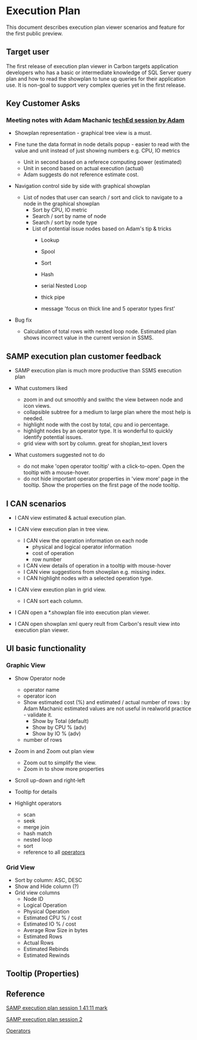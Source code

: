 # Execution Plan
This document describes execution plan viewer scenarios and feature for the first public preview.

## Target user
The first release of execution plan viewer in Carbon targets application developers who has a basic or intermediate knowledge of SQL Server query plan and how to read the showplan to tune up queries for their application use. It is non-goal to support very complex queries yet in the first release. 

## Key Customer Asks

### Meeting notes with Adam Machanic [techEd session by Adam](https://www.youtube.com/watch?v=GSZPvF2u6WY)

* Showplan representation - graphical tree view is a must.
* Fine tune the data format in node details popup - easier to read with the value and unit instead of just showing numbers e.g. CPU, IO metrics
    * Unit in second based on a referece computing power (estimated)
    * Unit in second based on actual execution (actual)
    * Adam suggests do not reference estimate cost.
* Navigation control side by side with graphical showplan
    * List of nodes that user can search / sort and click to navigate to a node in the graphical showplan
        * Sort by CPU, IO metric
        * Search / sort by name of node
        * Search / sort by node type
        * List of potential issue nodes based on Adam's tip & tricks
            * Lookup
            * Spool
            * Sort
            * Hash
            * serial Nested Loop
            * thick pipe

            * message 'focus on thick line and 5 operator types first'

* Bug fix
    * Calculation of total rows with nested loop node. Estimated plan shows incorrect value in the current version in SSMS.

## SAMP execution plan customer feedback

* SAMP execution plan is much more productive than SSMS execution plan
* What customers liked
    * zoom in and out smoothly and swithc the view between node and icon views.
    * collapsible subtree for a medium to large plan where the most help is needed.
    * highlight node with the cost by total, cpu and io percentage.
    * highlight nodes by an operator type. It is wonderful to quickly identify potential issues.
    * grid view with sort by column. great for shoplan_text lovers

* What customers suggested not to do
    *  do not make 'open operator tooltip' with a click-to-open. Open the tooltip with a mouse-hover.
    *  do not hide important operator properties in 'view more' page in the tooltip. Show the properties on the first page of the node tooltip.

## I CAN scenarios

* I CAN view estimated & actual execution plan.
* I CAN view execution plan in tree view.
    * I CAN view the operation information on each node
        * physical and logical operator information
        * cost of operation
        * row number
    * I CAN view details of operation in a tooltip with mouse-hover
    * I CAN view suggestions from showplan e.g. missing index.
    * I CAN highlight nodes with a selected operation type.

* I CAN view exeution plan in grid view.
    * I CAN sort each column.

* I CAN open a *.showplan file into execution plan viewer.

* I CAN open showplan xml query reult from Carbon's result view into execution plan viewer.

## UI basic functionality

### Graphic View

* Show Operator node
    * operator name
    * operator icon
    * Show estimated cost (%) and estimated / actual number of rows : by Adam Machanic estimated values are not useful in realworld practice - validate it.
        * Show by Total (default)
        * Show by CPU % (adv)
        * Show by IO % (adv)
    * number of rows

* Zoom in and Zoom out plan view
    * Zoom out to simplify the view.
    * Zoom in to show more properties

* Scroll up-down and right-left

* Tooltip for details

* Highlight operators
    * scan
    * seek
    * merge join
    * hash match
    * nested loop
    * sort
    * reference to all [operators](https://technet.microsoft.com/en-us/library/ms191158(v=sql.105).aspx)

### Grid View

* Sort by column: ASC, DESC
* Show and Hide column (?)
* Grid view columns
    * Node ID
    * Logical Operation
    * Physical Operation
    * Estimated CPU % / cost
    * Estimated IO % / cost
    * Average Row Size in bytes
    * Estimated Rows
    * Actual Rows
    * Estimated Rebinds
    * Estimated Rewinds

## Tooltip (Properties)


## Reference

[SAMP execution plan session 1 41:11 mark](https://www.youtube.com/watch?v=VMiNeQaszbg&list=PLL1Xq7MmIx0jvQ3RopmcOyPRdQHzstz6R)

[SAMP execution plan session 2](https://www.youtube.com/watch?v=t2n_vnZTcA0)

[Operators](https://technet.microsoft.com/en-us/library/ms191158(v=sql.105).aspx)